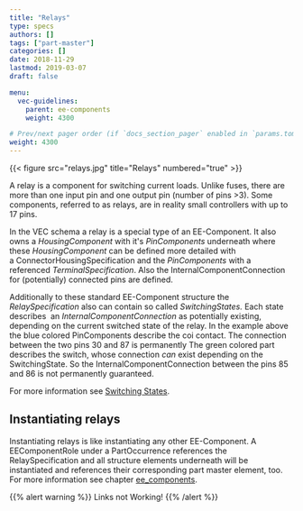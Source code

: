 ```yaml
---
title: "Relays"
type: specs
authors: []
tags: ["part-master"]
categories: []
date: 2018-11-29
lastmod: 2019-03-07
draft: false

menu:
  vec-guidelines:
    parent: ee-components
    weight: 4300

# Prev/next pager order (if `docs_section_pager` enabled in `params.toml`)
weight: 4300
---
```

{{< figure src="relays.jpg" title="Relays" numbered="true" >}}

A relay is a component for switching current loads. Unlike fuses, there are more than one input pin and one output pin (number of pins >3). Some components, referred to as relays, are in reality small controllers with up to 17 pins.

In the VEC schema a relay is a special type of an EE-Component. It also owns a *HousingComponent* with it's *PinComponents* underneath where these *HousingComponent* can be defined more detailed with a ConnectorHousingSpecification and the *PinComponents* with a referenced *TerminalSpecification*. Also the InternalComponentConnection for (potentially) connected pins are defined.

Additionally to these standard EE-Component structure the *RelaySpecification* also can contain so called *SwitchingStates.* Each state describes  an *InternalComponentConnection* as potentially existing, depending on the current switched state of the relay. In the example above the blue colored PinComponents describe the coi contact. The connection between the two pins 30 and 87 is permanently The green colored part describes the switch, whose connection *can* exist depending on the SwitchingState. So the InternalComponentConnection between the pins 85 and 86 is not permanently guaranteed.

For more information see [Switching States](  ee_components#switching_states.md).

## Instantiating relays 

Instantiating relays is like instantiating any other EE-Component. A EEComponentRole under a PartOccurrence references the RelaySpecification and all structure elements underneath will be instantiated and references their corresponding part master element, too. For more information see chapter [ee_components]( ee_components.md ).

{{% alert warning %}}
Links not Working!
{{% /alert %}}
